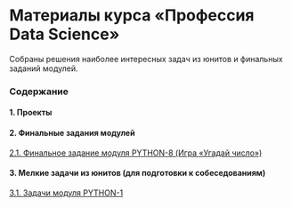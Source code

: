 # Материалы курса &laquo;Профессия Data Science&raquo; #

Собраны решения наиболее интересных задач из юнитов и финальных заданий модулей.

### Содержание ###

#### 1. Проекты ####

#### 2. Финальные задания модулей ####

[2.1. Финальное задание модуля PYTHON-8 (Игра &laquo;Угадай число&raquo;)](https://github.com/stalkspectrum/sf-ds-course-all/tree/master/01-11-PYTHON-8/P8_Task)    

#### 3. Мелкие задачи из юнитов (для подготовки к собеседованиям) ####

[3.1. Задачи модуля PYTHON-1](https://github.com/stalkspectrum/sf-ds-course-all/tree/master/00-03-PYTHON-1)
